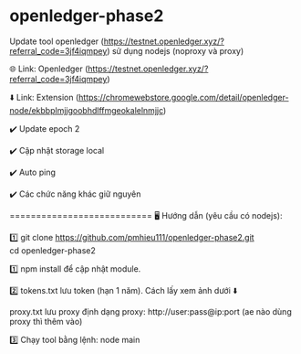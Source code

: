 # openledger-phase2
Update tool openledger (https://testnet.openledger.xyz/?referral_code=3jf4iqmpey) sử dụng nodejs (noproxy và proxy)

🌐 Link:  Openledger (https://testnet.openledger.xyz/?referral_code=3jf4iqmpey)

⬇️ Link:  Extension (https://chromewebstore.google.com/detail/openledger-node/ekbbplmjjgoobhdlffmgeokalelnmjjc)

✔️ Update epoch 2

✔️ Cập nhật storage local

✔️ Auto ping

✔️ Các chức năng khác giữ nguyên

===========================
🖥 Hướng dẫn (yêu cầu có nodejs):

1️⃣ git clone https://github.com/pmhieu111/openledger-phase2.git \
    cd openledger-phase2

1️⃣ npm install để cập nhật module.

2️⃣  tokens.txt lưu token (hạn 1 năm). Cách lấy xem ảnh dưới ⬇️

proxy.txt lưu proxy định dạng proxy: http://user:pass@ip:port  (ae nào dùng proxy thì thêm vào)

3️⃣ Chạy tool bằng lệnh: node main
